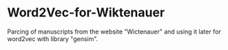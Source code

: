 # Word2Vec-for-Wiktenauer
Parcing of manuscripts from the website "Wictenauer" and using it later for word2vec with library "gensim".
